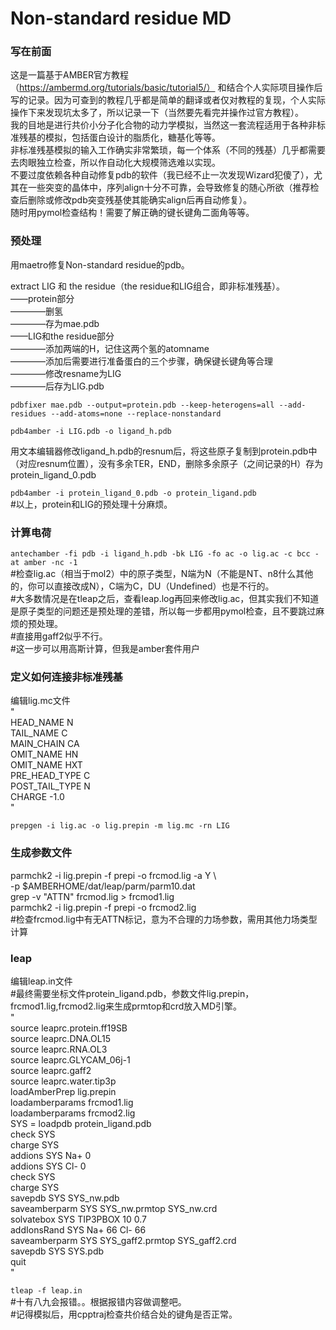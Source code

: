 # Non-standard residue MD

### 写在前面
这是一篇基于AMBER官方教程（https://ambermd.org/tutorials/basic/tutorial5/） 和结合个人实际项目操作后写的记录。因为可查到的教程几乎都是简单的翻译或者仅对教程的复现，个人实际操作下来发现坑太多了，所以记录一下（当然要先看完并操作过官方教程）。  
我的目地是进行共价小分子化合物的动力学模拟，当然这一套流程适用于各种非标准残基的模拟，包括蛋白设计的脂质化，糖基化等等。  
非标准残基模拟的输入工作确实非常繁琐，每一个体系（不同的残基）几乎都需要去肉眼独立检查，所以作自动化大规模筛选难以实现。  
不要过度依赖各种自动修复pdb的软件（我已经不止一次发现Wizard犯傻了），尤其在一些突变的晶体中，序列align十分不可靠，会导致修复的随心所欲（推荐检查后删除或修改pdb突变残基使其能确实align后再自动修复）。  
随时用pymol检查结构！需要了解正确的键长键角二面角等等。  
 
### 预处理
用maetro修复Non-standard residue的pdb。  

extract LIG 和 the residue（the residue和LIG组合，即非标准残基）。  
——protein部分   
————删氢  
————存为mae.pdb  
——LIG和the residue部分  
————添加两端的H，记住这两个氢的atomname  
————添加后需要进行准备蛋白的三个步骤，确保键长键角等合理  
————修改resname为LIG  
————后存为LIG.pdb 
  
`pdbfixer mae.pdb --output=protein.pdb --keep-heterogens=all --add-residues --add-atoms=none --replace-nonstandard`  
  
`pdb4amber -i LIG.pdb -o ligand_h.pdb`  
  
用文本编辑器修改ligand_h.pdb的resnum后，将这些原子复制到protein.pdb中（对应resnum位置），没有多余TER，END，删除多余原子（之间记录的H）存为protein_ligand_0.pdb  
  
`pdb4amber -i protein_ligand_0.pdb -o protein_ligand.pdb`  
	#以上，protein和LIG的预处理十分麻烦。  
  
### 计算电荷
`antechamber -fi pdb -i ligand_h.pdb -bk LIG -fo ac -o lig.ac -c bcc -at amber -nc -1`   
	#检查lig.ac（相当于mol2）中的原子类型，N端为N（不能是NT、n8什么其他的，你可以直接改成N），C端为C，DU（Undefined）也是不行的。  
	#大多数情况是在tleap之后，查看leap.log再回来修改lig.ac，但其实我们不知道是原子类型的问题还是预处理的差错，所以每一步都用pymol检查，且不要跳过麻烦的预处理。  
	#直接用gaff2似乎不行。  
 	#这一步可以用高斯计算，但我是amber套件用户
  
### 定义如何连接非标准残基  
编辑lig.mc文件  
	"  
HEAD_NAME N  
TAIL_NAME C  
MAIN_CHAIN CA  
OMIT_NAME HN  
OMIT_NAME HXT  
PRE_HEAD_TYPE C  
POST_TAIL_TYPE N  
CHARGE -1.0  
	"  
  
`prepgen -i lig.ac -o lig.prepin -m lig.mc -rn LIG`  

### 生成参数文件    
parmchk2 -i lig.prepin -f prepi -o frcmod.lig -a Y \  
         -p $AMBERHOME/dat/leap/parm/parm10.dat  
grep -v "ATTN" frcmod.lig > frcmod1.lig  
parmchk2 -i lig.prepin -f prepi -o frcmod2.lig  
	#检查frcmod.lig中有无ATTN标记，意为不合理的力场参数，需用其他力场类型计算  
  
### leap  
编辑leap.in文件  
	#最终需要坐标文件protein_ligand.pdb，参数文件lig.prepin，frcmod1.lig,frcmod2.lig来生成prmtop和crd放入MD引擎。  
	"  
source leaprc.protein.ff19SB   
source leaprc.DNA.OL15  
source leaprc.RNA.OL3  
source leaprc.GLYCAM_06j-1  
source leaprc.gaff2  
source leaprc.water.tip3p  
loadAmberPrep lig.prepin  
loadamberparams frcmod1.lig  
loadamberparams frcmod2.lig  
SYS = loadpdb protein_ligand.pdb  
check SYS  
charge SYS  
addions SYS Na+ 0  
addions SYS Cl- 0  
check SYS  
charge SYS  
savepdb SYS SYS_nw.pdb  
saveamberparm SYS SYS_nw.prmtop SYS_nw.crd  
solvatebox SYS TIP3PBOX 10 0.7  
addIonsRand SYS Na+ 66 Cl- 66  
saveamberparm SYS SYS_gaff2.prmtop SYS_gaff2.crd  
savepdb SYS SYS.pdb  
quit  
	"  
  
`tleap -f leap.in`  
	#十有八九会报错。。根据报错内容做调整吧。  
 	#记得模拟后，用cpptraj检查共价结合处的键角是否正常。
